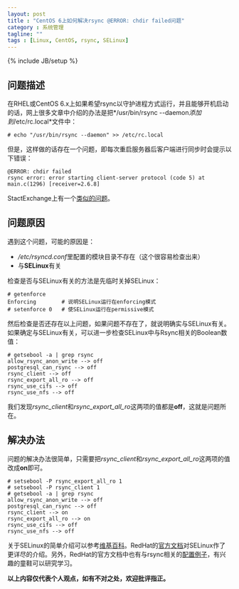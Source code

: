 ```yaml
---
layout: post
title : "CentOS 6上如何解决rsync @ERROR: chdir failed问题"
category : 系统管理
tagline: ""
tags : [Linux, CentOS, rsync, SELinux]
---
```

{% include JB/setup %}

## 问题描述

在RHEL或CentOS 6.x上如果希望rsync以守护进程方式运行，并且能够开机启动的话，网上很多文章中介绍的办法是把*/usr/bin/rsync --daemon*添加到*/etc/rc.local*文件中：

    # echo "/usr/bin/rsync --daemon" >> /etc/rc.local

但是，这样做的话存在一个问题，即每次重启服务器后客户端进行同步时会提示以下错误：

    @ERROR: chdir failed 
    rsync error: error starting client-server protocol (code 5) at main.c(1296) [receiver=2.6.8]

StactExchange上有一个[类似的问题](http://unix.stackexchange.com/questions/120679/configuring-anonymous-rsync-daemon)。

## 问题原因

遇到这个问题，可能的原因是：

- */etc/rsyncd.conf*里配置的模块目录不存在（这个很容易检查出来）
- 与**SELinux**有关

检查是否与SELinux有关的方法是先临时关掉SELinux：

    # getenforce
    Enforcing        # 说明SELinux运行在enforcing模式
    # setenforce 0   # 使SELinux运行在permissive模式

然后检查是否还存在以上问题，如果问题不存在了，就说明确实与SELinux有关。如果确定与SELinux有关，可以进一步检查SELinux中与Rsync相关的Boolean数值：

    # getsebool -a | grep rsync 
    allow_rsync_anon_write --> off
    postgresql_can_rsync --> off
    rsync_client --> off
    rsync_export_all_ro --> off
    rsync_use_cifs --> off
    rsync_use_nfs --> off

我们发现*rsync\_client*和*rsync\_export\_all\_ro*这两项的值都是**off**，这就是问题所在。

## 解决办法

问题的解决办法很简单，只需要把*rsync\_client*和*rsync\_export\_all\_ro*这两项的值改成**on**即可。

    # setsebool -P rsync_export_all_ro 1
    # setsebool -P rsync_client 1
    # getsebool -a | grep rsync
    allow_rsync_anon_write --> off
    postgresql_can_rsync --> off
    rsync_client --> on
    rsync_export_all_ro --> on
    rsync_use_cifs --> off
    rsync_use_nfs --> off

关于SELinux的简单介绍可以参考[维基百科](http://en.wikipedia.org/wiki/Security-Enhanced_Linux)。RedHat的[官方文档](https://access.redhat.com/documentation/en-US/Red_Hat_Enterprise_Linux/6/html/Security-Enhanced_Linux/)对SELinux作了更详尽的介绍。另外，RedHat的官方文档中也有与rsync相关的[配置例子](https://access.redhat.com/documentation/en-US/Red_Hat_Enterprise_Linux/6/html/Managing_Confined_Services/sect-Managing_Confined_Services-rsync-Configuration_Examples.html)，有兴趣的童鞋可以研究学习。

**以上内容仅代表个人观点，如有不对之处，欢迎批评指正。**
